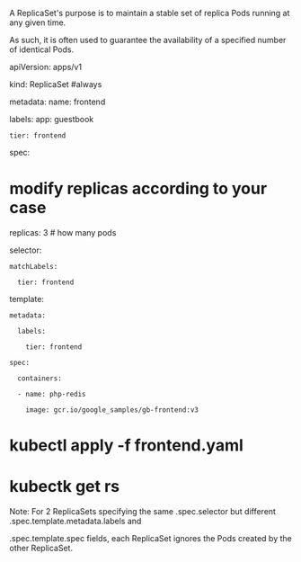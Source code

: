 A ReplicaSet's purpose is to maintain a stable set of replica Pods running at any given time.

As such, it is often used to guarantee the availability of a specified number of identical Pods.


apiVersion: apps/v1

kind: ReplicaSet   #always

metadata:
  name: frontend
  
  labels: 
    app: guestbook
    
    tier: frontend
spec:
 # modify replicas according to your case
  replicas: 3    # how many pods 
  
  selector:
  
    matchLabels:
    
      tier: frontend
  
  template:
    
    metadata:
    
      labels:
      
        tier: frontend
    
    spec:
    
      containers:
      
      - name: php-redis
      
        image: gcr.io/google_samples/gb-frontend:v3

# kubectl apply -f frontend.yaml

# kubectk get rs

Note: For 2 ReplicaSets specifying the same .spec.selector but different .spec.template.metadata.labels and 

.spec.template.spec fields, each ReplicaSet ignores the Pods created by the other ReplicaSet.

